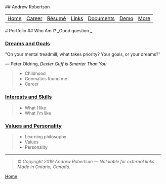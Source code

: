 <head>
	<link rel="stylesheet" href="../Style.css">
	<title>Andrew Robertson – Who Am I?</title>
</head>
## Andrew Robertson
<table>
<tr>
	<td><a href="robeandr.github.io">Home</a> <b></b></td>
	<td><a href="robeandr.github.io/xp.html">Career</a> <b></b></td>
	<td><a href="robeandr.github.io/resume.html">Résumé</a> <b></b></td>
	<td><a href="robeandr.github.io/text.html">Links</a> <b></b></td>
	<td><a href="robeandr.github.io/download.html">Documents</a> <b></b></td>
	<td><a href="robeandr.github.io/demo/index.html">Demo</a> <b></b></td>
	<td><a href="robeandr.github.io/map.html">More</a> </td>
</tr>
</table>
# Portfolio
## Who Am I?
_Good question._

### [Dreams and Goals](dreamsorgoals.html)


"On your mental treadmill, what takes priority? Your goals, or your dreams?"

― Peter Oldring, _Dexter Guff is Smarter Than You_
> - Childhood
> - Geomatics found me
> - Career

### [Interests and Skills](interest.html)
> - What I like
> - What I'm like

### [Values and Personality](val.html)
> - Learning philosophy
> - Values
> - Personality

***
> _© Copyright 2019 Andrew Robertson — Not liable for external links. Made in Ontario, Canada._

[Home](../index.html)